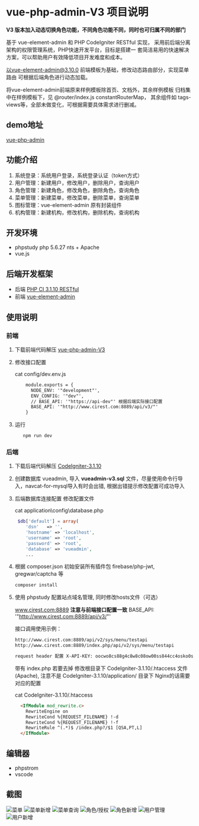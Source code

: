 # vue-php-admin-V3 项目说明

**V3 版本加入动态切换角色功能，不同角色功能不同，同时也可归属不同的部门**

基于 vue-element-admin 和 PHP CodeIgniter RESTful 实现，
采用前后端分离架构的权限管理系统，PHP快速开发平台，目标是搭建一
套简洁易用的快速解决方案，可以帮助用户有效降低项目开发难度和成本。

以vue-element-admin@3.10.0 前端模板为基础，修改动态路由部分，实现菜单路由
可根据后端角色进行动态加载。

将vue-element-admin前端原来样例模板除首页、文档外，其余样例模板
归档集中在样例模板下，见 @router/index.js constantRouterMap，
其余组件如 tags-views等，全部未做变化，可根据需要具体需求进行删减。 

## demo地址
 [vue-php-admin](http://172.30.3.11:7000/)

## 功能介绍
1. 系统登录：系统用户登录，系统登录认证（token方式）
2. 用户管理：新建用户，修改用户，删除用户，查询用户
3. 角色管理：新建角色，修改角色，删除角色，查询角色
4. 菜单管理：新建菜单，修改菜单，删除菜单，查询菜单
5. 图标管理：vue-element-admin 原有封装组件
6. 机构管理：新建机构，修改机构，删除机构，查询机构

## 开发环境 
- phpstudy  php 5.6.27 nts + Apache
- vue.js

## 后端开发框架 
 - 后端 [PHP CI 3.1.10 RESTful](https://github.com/chriskacerguis/codeigniter-restserver)
 - 前端 [vue-element-admin](https://github.com/PanJiaChen/vue-element-admin/)

## 使用说明

### 前端
1. 下载前端代码解压 [vue-php-admin-V3](https://github.com/emacle/vue-php-admin-V3.git)
2. 修改接口配置

    cat config/dev.env.js
    ```html
        module.exports = {
          NODE_ENV: '"development"',
          ENV_CONFIG: '"dev"',
          // BASE_API: '"https://api-dev"' 根据后端实际接口配置
          BASE_API: '"http://www.cirest.com:8889/api/v3/"'
        }
    ```
3. 运行
    ```html
       npm run dev
    ```

### 后端
1. 下载后端代码解压  [CodeIgniter-3.1.10](https://github.com/emacle/CodeIgniter-3.1.10.git)
2. 创建数据库 vueadmin, 导入 **vueadmin-v3.sql** 文件，尽量使用命令行导入，navcat-for-mysql导入有时会出错, 根据出错提示修改配置可成功导入
3. 后端数据库连接配置 修改配置文件

    cat application\config\database.php
    
    ```php
     $db['default'] = array(
        'dsn'	=> '',
        'hostname' => 'localhost',
        'username' => 'root',
        'password' => 'root',
        'database' => 'vueadmin',
        ...
    ```
4. 根据 composer.json 初始安装所有插件包 firebase/php-jwt, gregwar/captcha 等
   ```php
   composer install
   ``` 
5. 使用 phpstudy 配置站点域名管理, 同时修改hosts文件（可选）

    www.cirest.com:8889  **注意与前端接口配置一致** BASE_API: '"http://www.cirest.com:8889/api/v3/"'

    接口调用使用示例：
    ```html    
    http://www.cirest.com:8889/api/v2/sys/menu/testapi
    http://www.cirest.com:8889/index.php/api/v2/sys/menu/testapi
    
    request header 配置 X-API-KEY: oocwo8cs88g4c8w8c08ow00ss844cc4osko0s0ks  
    ```
    带有 index.php 若要去掉 修改根目录下 CodeIgniter-3.1.10/.htaccess 文件(Apache), 注意不是 CodeIgniter-3.1.10/application/ 目录下
    Nginx的话需要对应的配置
    
    cat CodeIgniter-3.1.10/.htaccess
    
    ```html
      <IfModule mod_rewrite.c>
        RewriteEngine on
        RewriteCond %{REQUEST_FILENAME} !-d
        RewriteCond %{REQUEST_FILENAME} !-f
        RewriteRule ^(.*)$ /index.php?/$1 [QSA,PT,L]
      </IfModule>
    ```

## 编辑器 
 - phpstrom
 - vscode

## 截图
 
 ![菜单](vue-element-admin/static/screenshot/menu.png)
 ![菜单新增](vue-element-admin/static/screenshot/menu_add.png)
 ![菜单查询](vue-element-admin/static/screenshot/menu_search.png) 
 ![角色/授权](vue-element-admin/static/screenshot/role.png)
 ![角色新增](vue-element-admin/static/screenshot/role2.png)
 ![用户管理](vue-element-admin/static/screenshot/user.png)
 ![用户新增](vue-element-admin/static/screenshot/user_add.png)
